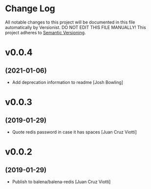 # Change Log

All notable changes to this project will be documented in this file
automatically by Versionist. DO NOT EDIT THIS FILE MANUALLY!
This project adheres to [Semantic Versioning](http://semver.org/).

# v0.0.4
## (2021-01-06)

* Add deprecation information to readme [Josh Bowling]

# v0.0.3
## (2019-01-29)

* Quote redis password in case it has spaces [Juan Cruz Viotti]

# v0.0.2
## (2019-01-29)

* Publish to balena/balena-redis [Juan Cruz Viotti]
